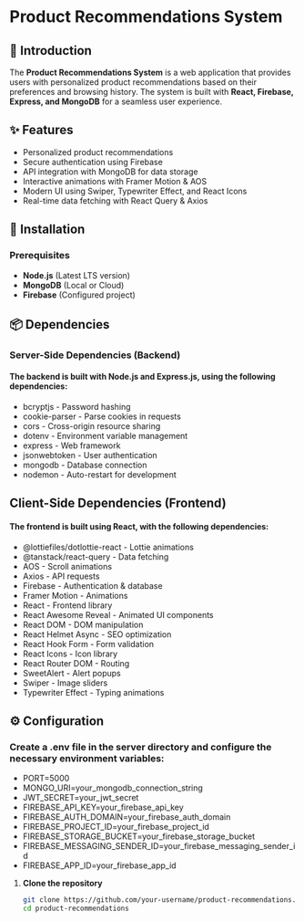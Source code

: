 # Product Recommendations System

## 📌 Introduction

The **Product Recommendations System** is a web application that provides users with personalized product recommendations based on their preferences and browsing history. The system is built with **React, Firebase, Express, and MongoDB** for a seamless user experience.


## ✨ Features

- Personalized product recommendations
- Secure authentication using Firebase
- API integration with MongoDB for data storage
- Interactive animations with Framer Motion & AOS
- Modern UI using Swiper, Typewriter Effect, and React Icons
- Real-time data fetching with React Query & Axios

## 🔧 Installation

### Prerequisites
- **Node.js** (Latest LTS version)
- **MongoDB** (Local or Cloud)
- **Firebase** (Configured project)

## 📦 Dependencies
### Server-Side Dependencies (Backend)
#### The backend is built with Node.js and Express.js, using the following dependencies:

- bcryptjs - Password hashing
- cookie-parser - Parse cookies in requests
- cors - Cross-origin resource sharing
- dotenv - Environment variable management
- express - Web framework
- jsonwebtoken - User authentication
- mongodb - Database connection
- nodemon - Auto-restart for development

## Client-Side Dependencies (Frontend)
#### The frontend is built using React, with the following dependencies:

- @lottiefiles/dotlottie-react - Lottie animations
- @tanstack/react-query - Data fetching
- AOS - Scroll animations
- Axios - API requests
- Firebase - Authentication & database
- Framer Motion - Animations
- React - Frontend library
- React Awesome Reveal - Animated UI components
- React DOM - DOM manipulation
- React Helmet Async - SEO optimization
- React Hook Form - Form validation
- React Icons - Icon library
- React Router DOM - Routing
- SweetAlert - Alert popups
- Swiper - Image sliders
- Typewriter Effect - Typing animations

## ⚙️ Configuration
### Create a .env file in the server directory and configure the necessary environment variables:

- PORT=5000
- MONGO_URI=your_mongodb_connection_string
- JWT_SECRET=your_jwt_secret
- FIREBASE_API_KEY=your_firebase_api_key
- FIREBASE_AUTH_DOMAIN=your_firebase_auth_domain
- FIREBASE_PROJECT_ID=your_firebase_project_id
- FIREBASE_STORAGE_BUCKET=your_firebase_storage_bucket
- FIREBASE_MESSAGING_SENDER_ID=your_firebase_messaging_sender_id
- FIREBASE_APP_ID=your_firebase_app_id



1. **Clone the repository**
   ```sh
   git clone https://github.com/your-username/product-recommendations.git
   cd product-recommendations
